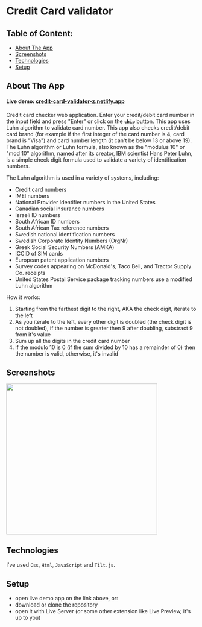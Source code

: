 # Credit Card validator

## Table of Content:

- [About The App](#about-the-app)
- [Screenshots](#screenshots)
- [Technologies](#technologies)
- [Setup](#setup)

## About The App

<h4>Live demo: <a href='https://credit-card-validator-z.netlify.app'>credit-card-validator-z.netlify.app</a></h4>

Credit card checker web application. Enter your credit/debit card number in the input field and press "Enter" or click on the **`chip`** button.
This app uses Luhn algorithm to validate card number. This app also checks credit/debit card brand (for example if the first integer of the card number is 4, card brand is "Visa") and card number length (it can't be below 13 or above 19).  The Luhn algorithm or Luhn formula, also known as the "modulus 10" or "mod 10" algorithm, named after its creator, IBM scientist Hans Peter Luhn, is a simple check digit formula used to validate a variety of identification numbers.

The Luhn algorithm is used in a variety of systems, including:

- Credit card numbers
- IMEI numbers
- National Provider Identifier numbers in the United States
- Canadian social insurance numbers
- Israeli ID numbers
- South African ID numbers
- South African Tax reference numbers
- Swedish national identification numbers
- Swedish Corporate Identity Numbers (OrgNr)
- Greek Social Security Numbers (ΑΜΚΑ)
- ICCID of SIM cards
- European patent application numbers
- Survey codes appearing on McDonald's, Taco Bell, and Tractor Supply Co. receipts
- United States Postal Service package tracking numbers use a modified Luhn algorithm

How it works:

<ol>
  <li>Starting from the farthest digit to the right, AKA the check digit, iterate to the left</li>
  <li>As you iterate to the left, every other digit is doubled (the check digit is not doubled), if the number is greater then 9 after doubling, substract 9 from it's value</li>
  <li>Sum up all the digits in the credit card number</li>
  <li>If the modulo 10 is 0 (if the sum divided by 10 has a remainder of 0) then the number is valid, otherwise, it's invalid</li>
</ol>

## Screenshots
<p>
<img src='https://github.com/ZvonimirZlo/credit-card-validator/assets/104101182/256b002e-265c-4d2e-a1b9-514b10890b31' width="400">
</p>

## Technologies
I've used `Css`, `Html`, `JavaScript` and `Tilt.js`.

## Setup
- open live demo app on the link above, or:
- download or clone the repository
- open it with Live Server (or some other extension like Live Preview, it's up to you)


